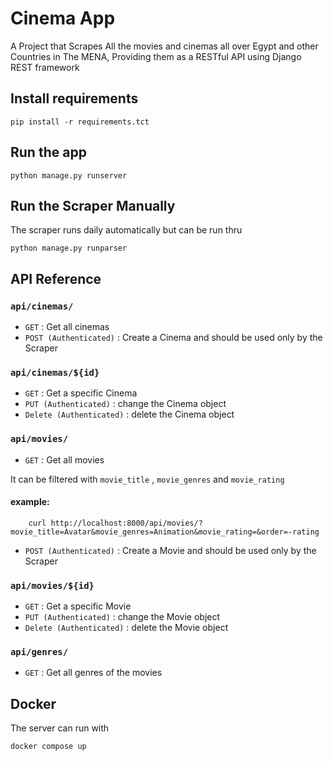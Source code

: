 
# Cinema  App

A Project that Scrapes All the movies and cinemas all over Egypt and other Countries in The MENA, Providing them as a RESTful API using Django REST framework


## Install requirements

    pip install -r requirements.tct

## Run the app

    python manage.py runserver

## Run the Scraper Manually
The scraper runs daily automatically but can be run thru

    python manage.py runparser


## API Reference

### `api/cinemas/`
  - `GET` : Get all cinemas
  - `POST (Authenticated)` : Create a Cinema and should be used only by the Scraper
  
### `api/cinemas/${id}`
 - `GET` : Get a specific Cinema 
 - `PUT (Authenticated)` : change the Cinema object
 - `Delete (Authenticated)` : delete the Cinema object

### `api/movies/`
  - `GET` : Get all movies
  
  It can be filtered with `movie_title` , `movie_genres` and `movie_rating`


#### example:
        curl http://localhost:8000/api/movies/?movie_title=Avatar&movie_genres=Animation&movie_rating=&order=-rating

  - `POST (Authenticated)` : Create a Movie and should be used only by the Scraper
  
    

### `api/movies/${id}`
 - `GET` : Get a specific Movie 
 - `PUT (Authenticated)` : change the Movie object
 - `Delete (Authenticated)` : delete the Movie object

### `api/genres/`
  - `GET` : Get all genres of the movies
  
## Docker
The server can run with 

    docker compose up


